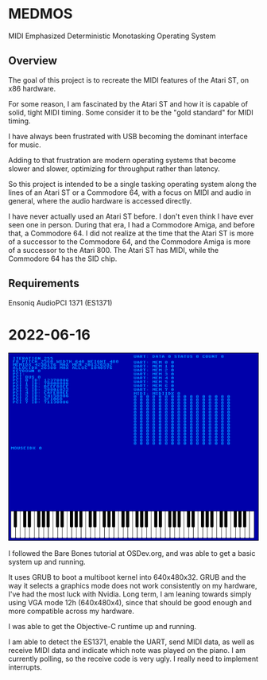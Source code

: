 # MEDMOS

MIDI Emphasized Deterministic Monotasking Operating System

## Overview

The goal of this project is to recreate the MIDI features of the Atari ST, on x86 hardware.

For some reason, I am fascinated by the Atari ST and how it is capable of solid, tight MIDI timing.
Some consider it to be the "gold standard" for MIDI timing.

I have always been frustrated with USB becoming the dominant interface for music.

Adding to that frustration are modern operating systems that become slower and slower, optimizing for
throughput rather than latency.

So this project is intended to be a single tasking operating system along the lines of an Atari ST
or a Commodore 64, with a focus on MIDI and audio in general, where the audio hardware is accessed
directly.

I have never actually used an Atari ST before. I don't even think I have ever seen one in person.
During that era, I had a Commodore Amiga, and before that, a Commodore 64. I did not realize at the
time that the Atari ST is more of a successor to the Commodore 64, and the Commodore Amiga is more
of a successor to the Atari 800. The Atari ST has MIDI, while the Commodore 64 has the SID chip.

## Requirements

Ensoniq AudioPCI 1371 (ES1371)

# 2022-06-16

![Screenshot 2022-06-16](Screenshots/medmos-20220616.png)

I followed the Bare Bones tutorial at OSDev.org, and was able to get a basic system up and running.

It uses GRUB to boot a multiboot kernel into 640x480x32. GRUB and the way it selects a graphics mode
does not work consistently on my hardware, I've had the most luck with Nvidia. Long term, I am leaning
towards simply using VGA mode 12h (640x480x4), since that should be good enough and more compatible
across my hardware.

I was able to get the Objective-C runtime up and running.

I am able to detect the ES1371, enable the UART, send MIDI data, as well as receive MIDI data and
indicate which note was played on the piano. I am currently polling, so the receive code is very
ugly. I really need to implement interrupts.

